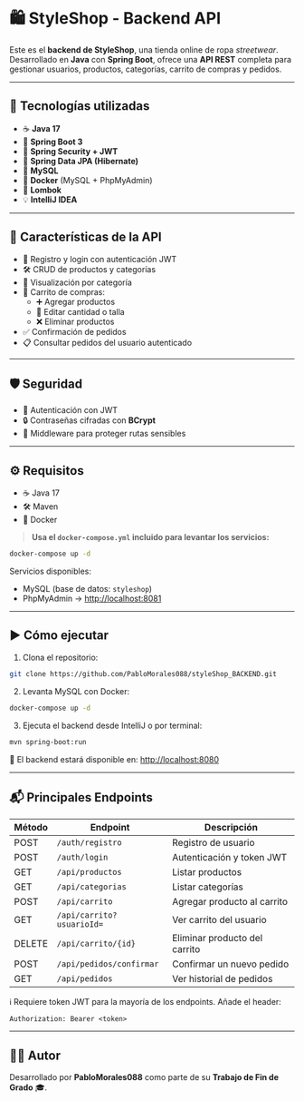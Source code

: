 # 🛍️ StyleShop - Backend API

Este es el **backend de StyleShop**, una tienda online de ropa *streetwear*. Desarrollado en **Java** con **Spring Boot**, ofrece una **API REST** completa para gestionar usuarios, productos, categorías, carrito de compras y pedidos.

---

## 🚀 Tecnologías utilizadas

- ☕ **Java 17**
- 🌱 **Spring Boot 3**
- 🔐 **Spring Security + JWT**
- 💾 **Spring Data JPA (Hibernate)**
- 🐬 **MySQL**
- 🐳 **Docker** (MySQL + PhpMyAdmin)
- 🧰 **Lombok**
- 💡 **IntelliJ IDEA**

---

## 🧩 Características de la API

- 👤 Registro y login con autenticación JWT
- 🛠️ CRUD de productos y categorías
- 📂 Visualización por categoría
- 🛒 Carrito de compras:
  - ➕ Agregar productos
  - 🔁 Editar cantidad o talla
  - ❌ Eliminar productos
- ✅ Confirmación de pedidos
- 📋 Consultar pedidos del usuario autenticado

---

## 🛡️ Seguridad

- 🔑 Autenticación con JWT
- 🔒 Contraseñas cifradas con **BCrypt**
- 🚧 Middleware para proteger rutas sensibles

---

## ⚙️ Requisitos

- ☕ Java 17
- 🛠️ Maven
- 🐳 Docker

> **Usa el `docker-compose.yml` incluido para levantar los servicios:**

```bash
docker-compose up -d
```

Servicios disponibles:
- MySQL (base de datos: `styleshop`)
- PhpMyAdmin → [http://localhost:8081](http://localhost:8081)

---

## ▶️ Cómo ejecutar

1. Clona el repositorio:

```bash
git clone https://github.com/PabloMorales088/styleShop_BACKEND.git
```

2. Levanta MySQL con Docker:

```bash
docker-compose up -d
```

3. Ejecuta el backend desde IntelliJ o por terminal:

```bash
mvn spring-boot:run
```

📍 El backend estará disponible en: [http://localhost:8080](http://localhost:8080)

---

## 📬 Principales Endpoints

| Método | Endpoint                      | Descripción                         |
|--------|-------------------------------|-------------------------------------|
| POST   | `/auth/registro`              | Registro de usuario                 |
| POST   | `/auth/login`                 | Autenticación y token JWT           |
| GET    | `/api/productos`              | Listar productos                    |
| GET    | `/api/categorias`             | Listar categorías                   |
| POST   | `/api/carrito`                | Agregar producto al carrito         |
| GET    | `/api/carrito?usuarioId=`     | Ver carrito del usuario             |
| DELETE | `/api/carrito/{id}`           | Eliminar producto del carrito       |
| POST   | `/api/pedidos/confirmar`      | Confirmar un nuevo pedido           |
| GET    | `/api/pedidos`                | Ver historial de pedidos            |

ℹ️ Requiere token JWT para la mayoría de los endpoints. Añade el header:

```
Authorization: Bearer <token>
```

---

## 👨‍💻 Autor

Desarrollado por **PabloMorales088** como parte de su **Trabajo de Fin de Grado** 🎓.